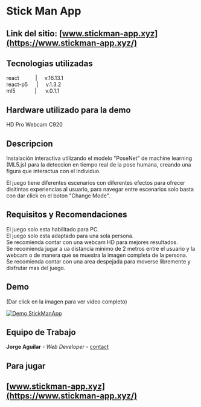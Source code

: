 # Stick Man App


## Link del sitio: [www.stickman-app.xyz](https://www.stickman-app.xyz/)

## Tecnologias utilizadas

react&nbsp;&nbsp;&nbsp;&nbsp;&nbsp;&nbsp;&nbsp;&nbsp;&nbsp;&nbsp;&nbsp;|&nbsp;&nbsp;&nbsp;&nbsp;&nbsp;v.16.13.1<br/>
react-p5&nbsp;&nbsp;&nbsp;&nbsp;&nbsp;&nbsp;|&nbsp;&nbsp;&nbsp;&nbsp;&nbsp;v.1.3.2<br/>
ml5&nbsp;&nbsp;&nbsp;&nbsp;&nbsp;&nbsp;&nbsp;&nbsp;&nbsp;&nbsp;&nbsp;&nbsp;&nbsp;|&nbsp;&nbsp;&nbsp;&nbsp;&nbsp;&nbsp;v.0.1.1<br/>

## Hardware utilizado para la demo

HD Pro Webcam C920

## Descripcion

Instalación interactiva utilizando el modelo "PoseNet" de machine learning (ML5.js) para la deteccion en tiempo real de la pose humana, creando una figura que interactua con el individuo.

El juego tiene diferentes escenarios con diferentes efectos para ofrecer disitintas experiencias al usuario, para navegar entre escenarios solo basta con dar click en el boton "Change Mode".

## Requisitos y Recomendaciones

El juego solo esta habilitado para PC.<br>
El juego solo esta adaptado para una sola persona.<br>
Se recomienda contar con una webcam HD para mejores resultados.<br>
Se recomienda jugar a ua distancia minimo de 2 metros entre el usuario y la webcam o de manera que se muestra la imagen completa de la persona.<br>
Se recomienda contar con una area despejada para moverse libremente y disfrutar mas del juego.<br>


## Demo

(Dar click en la imagen para ver video completo)

[![Demo StickManApp](https://res.cloudinary.com/jaacker25/image/upload/v1588631852/stickMan/ezgif-4-bb139d66aa9b_rm4tg4.gif)](https://res.cloudinary.com/jaacker25/video/upload/v1588384029/stickMan/final_5eaccfef9723d500154ddc76_738322_eashtl.mp4)


## Equipo de Trabajo
**Jorge Aguilar** - *Web Developer* - [contact](https://www.linkedin.com/in/jorge-aguilar-castillo/)<br>

## Para jugar

## [www.stickman-app.xyz](https://www.stickman-app.xyz/)